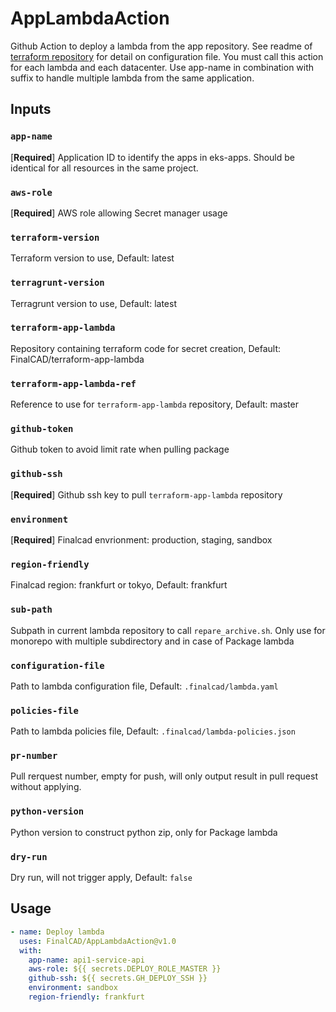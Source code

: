 # AppLambdaAction

Github Action to deploy a lambda from the app repository.
See readme of [terraform repository](https://github.com/FinalCAD/terraform-app-lambda) for detail on configuration file.
You must call this action for each lambda and each datacenter. Use app-name in combination with suffix to handle multiple lambda from the same application.

## Inputs
### `app-name`
[**Required**] Application ID to identify the apps in eks-apps. Should be identical for all resources in the same project.

### `aws-role`
[**Required**] AWS role allowing Secret manager usage

### `terraform-version`
Terraform version to use, Default: latest

### `terragrunt-version`
Terragrunt version to use, Default: latest

### `terraform-app-lambda`
Repository containing terraform code for secret creation, Default: FinalCAD/terraform-app-lambda

### `terraform-app-lambda-ref`
Reference to use for `terraform-app-lambda` repository, Default: master

### `github-token`
Github token to avoid limit rate when pulling package

### `github-ssh`
[**Required**] Github ssh key to pull `terraform-app-lambda` repository

### `environment`
[**Required**] Finalcad envrionment: production, staging, sandbox

### `region-friendly`
Finalcad region: frankfurt or tokyo, Default: frankfurt

### `sub-path`
Subpath in current lambda repository to call `repare_archive.sh`. Only use for monorepo with multiple subdirectory and in case of Package lambda

### `configuration-file`
Path to lambda configuration file, Default: `.finalcad/lambda.yaml`

### `policies-file`
Path to lambda policies file, Default: `.finalcad/lambda-policies.json`

### `pr-number`
Pull rerquest number, empty for push, will only output result in pull request without applying.

### `python-version`
Python version to construct python zip, only for Package lambda

### `dry-run`
Dry run, will not trigger apply, Default: `false`

## Usage

```yaml
- name: Deploy lambda
  uses: FinalCAD/AppLambdaAction@v1.0
  with:
    app-name: api1-service-api
    aws-role: ${{ secrets.DEPLOY_ROLE_MASTER }}
    github-ssh: ${{ secrets.GH_DEPLOY_SSH }}
    environment: sandbox
    region-friendly: frankfurt
```
